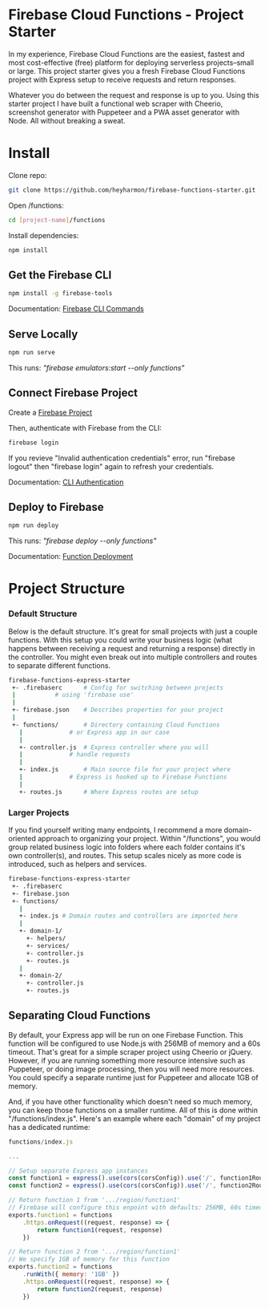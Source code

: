 
# Firebase Cloud Functions - Project Starter
In my experience, Firebase Cloud Functions are the easiest, fastest and most cost-effective (free) platform for deploying serverless projects–small or large. This project starter gives you a fresh Firebase Cloud Functions project with Express setup to receive requests and return responses.

Whatever you do between the request and response is up to you. Using this starter project I have built a functional web scraper with Cheerio, screenshot generator with Puppeteer and a PWA asset generator with Node. All without breaking a sweat.


# Install

Clone repo:
```bash
git clone https://github.com/heyharmon/firebase-functions-starter.git [project-name]
```

Open /functions:
```bash
cd [project-name]/functions
```

Install dependencies:
```bash
npm install
```

## Get the Firebase CLI

```bash
npm install -g firebase-tools
```
Documentation: [Firebase CLI Commands](https://firebaseopensource.com/projects/firebase/firebase-tools/)

## Serve Locally

```bash
npm run serve
```
This runs: *"firebase emulators:start --only functions"*

## Connect Firebase Project

Create a [Firebase Project](https://firebase.google.com/)

Then, authenticate with Firebase from the CLI:
```bash
firebase login
```
If you revieve "Invalid authentication credentials" error, run "firebase logout" then "firebase login" again to refresh your credentials.

Documentation: [CLI Authentication](https://firebase.google.com/docs/cli#sign-in-test-cli)

## Deploy to Firebase

```bash
npm run deploy
```
This runs: *"firebase deploy --only functions"*

Documentation: [Function Deployment](https://firebase.google.com/docs/functions/manage-functions)


# Project Structure

### Default Structure

Below is the default structure. It's great for small projects with just a couple functions. With this setup you could write your business logic (what happens between receiving a request and returning a response) directly in the controller. You might even break out into multiple controllers and routes to separate different functions.

```bash
firebase-functions-express-starter
 +- .firebaserc      # Config for switching between projects
 |		     # using 'firebase use'
 |
 +- firebase.json    # Describes properties for your project
 |
 +- functions/       # Directory containing Cloud Functions
   |		     # or Express app in our case
   |
   +- controller.js  # Express controller where you will
   |		     # handle requests
   |
   +- index.js       # Main source file for your project where
   |		     # Express is hooked up to Firebase Functions
   |
   +- routes.js      # Where Express routes are setup
```

### Larger Projects

If you find yourself writing many endpoints, I recommend a more domain-oriented approach to organizing your project. Within "/functions", you would group related business logic into folders where each folder contains it's own controller(s), and routes. This setup scales nicely as more code is introduced, such as helpers and services.

```bash
firebase-functions-express-starter
 +- .firebaserc
 +- firebase.json
 +- functions/
   |
   +- index.js # Domain routes and controllers are imported here
   |
   +- domain-1/
	 +- helpers/
	 +- services/
     +- controller.js
     +- routes.js
   |
   +- domain-2/
     +- controller.js
     +- routes.js
```

## Separating Cloud Functions

By default, your Express app will be run on one Firebase Function. This function will be configured to use Node.js with 256MB of memory and a 60s timeout. That's great for a simple scraper project using Cheerio or jQuery. However, if you are running something more resource intensive such as Puppeteer, or doing image processing, then you will need more resources. You could specify a separate runtime just for Puppeteer and allocate 1GB of memory.

And, if you have other functionality which doesn't need so much memory, you can keep those functions on a smaller runtime. All of this is done within "/functions/index.js". Here's an example where each "domain" of my project has a dedicated runtime:

```js
functions/index.js

...

// Setup separate Express app instances
const function1 = express().use(cors(corsConfig)).use('/', function1Routes)
const function2 = express().use(cors(corsConfig)).use('/', function2Routes)

// Return function 1 from '.../region/function1'
// Firebase will configure this enpoint with defaults: 256MB, 60s timeout
exports.function1 = functions
    .https.onRequest((request, response) => {
        return function1(request, response)
    })

// Return function 2 from '.../region/function1'
// We specify 1GB of memory for this function
exports.function2 = functions
    .runWith({ memory: '1GB' })
    .https.onRequest((request, response) => {
        return function2(request, response)
    })
```
